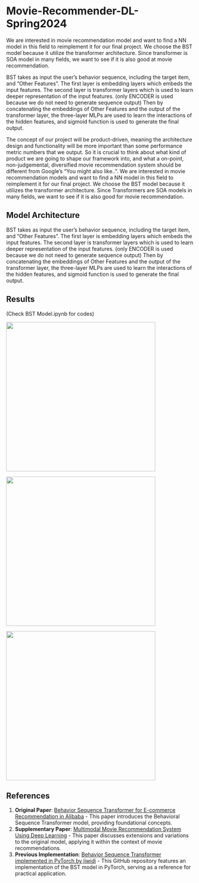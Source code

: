 # Movie-Recommender-DL-Spring2024

We are interested in movie recommendation model and want to find a NN model in this field to reimplement it for our final project. We choose the BST model because it utilize the transformer architecture. Since transformer is SOA model in many fields, we want to see if it is also good at movie recommendation. 

BST takes as input the user’s behavior sequence, including the target item, and “Other Features”. The first layer is embedding layers which embeds the input features. The second layer is transformer layers which is used to learn deeper representation of the input features. (only ENCODER is used because we do not need to generate sequence output) Then by concatenating the embeddings of Other Features and the output of the transformer layer, the three-layer MLPs are used to learn the interactions of the hidden features, and sigmoid function is used to generate the final output.

The concept of our project will be product-driven, meaning the architecture design and functionality will be more important than some performance metric numbers that we output. So it is crucial to think about what kind of product we are going to shape our framework into, and what a on-point, non-judgemental, diversified movie recommendation system should be different from Google’s “You might also like..”. 
We are interested in movie recommendation models and want to find a NN model in this field to reimplement it for our final project. We choose the BST model because it utilizes the transformer architecture. Since Transformers are SOA models in many fields, we want to see if it is also good for movie recommendation.

## Model Architecture
BST takes as input the user’s behavior sequence, including the target item, and “Other Features”. 
The first layer is embedding layers which embeds the input features.
The second layer is transformer layers which is used to learn deeper representation of the input features. 
(only ENCODER is used because we do not need to generate sequence output)
Then by concatenating the embeddings of Other Features and the output of the transformer layer, the three-layer MLPs are used to learn the interactions of the hidden features, and sigmoid function is used to generate the final output. 

## Results

(Check BST Model.ipynb for codes)

<img src="https://github.com/urspuc/Movie-Recommender-DL-Spring2024/assets/113117803/7695ce72-ae01-4595-8a73-8a6b516a1408" width="400"> <!-- Adjust width as needed -->

<img src="https://github.com/urspuc/Movie-Recommender-DL-Spring2024/assets/113117803/04ee0708-d8f8-470d-bb1c-0ae16aeb0753" width="400"> <!-- Adjust width as needed -->

<img src="https://github.com/urspuc/Movie-Recommender-DL-Spring2024/assets/113117803/f4353a2e-4943-4399-9fb6-066de057b288" width="400"> <!-- Adjust width as needed -->

## References

1. **Original Paper**: [Behavior Sequence Transformer for E-commerce Recommendation in Alibaba](https://arxiv.org/pdf/1905.06874) - This paper introduces the Behavioral Sequence Transformer model, providing foundational concepts.
2. **Supplementary Paper**: [Multimodal Movie Recommendation System Using Deep Learning](https://www.mdpi.com/2227-7390/11/4/895) - This paper discusses extensions and variations to the original model, applying it within the context of movie recommendations.
3. **Previous Implementation**: [Behavior Sequence Transformer implemented in PyTorch by jiwidi](https://github.com/jiwidi/Behavior-Sequence-Transformer-Pytorch) - This GitHub repository features an implementation of the BST model in PyTorch, serving as a reference for practical application.
